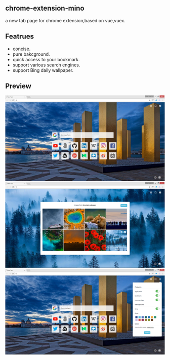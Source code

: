## chrome-extension-mino

a new tab page for chrome extension,based on vue,vuex.

## Featrues
- concise.
- pure bakcground.
- quick access to your bookmark.
- support various search engines.
- support Bing daily wallpaper.

## Preview

![](https://github.com/Lemonreds/chrome-extension-mino/blob/master/preview/main.png)
![](https://github.com/Lemonreds/chrome-extension-mino/blob/master/preview/gallery.png)
![](https://github.com/Lemonreds/chrome-extension-mino/blob/master/preview/setting.png)